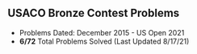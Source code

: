 ## USACO Bronze Contest Problems

- Problems Dated: December 2015 - US Open 2021 
- **6/72** Total Problems Solved (Last Updated 8/17/21)
